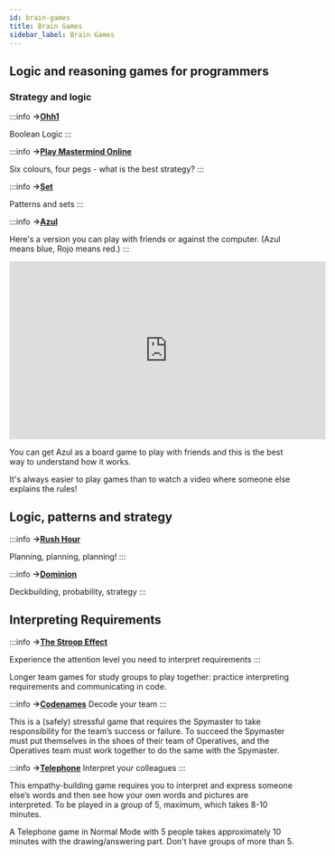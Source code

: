 ```yaml
---
id: brain-games
title: Brain Games
sidebar_label: Brain Games
---
```


## Logic and reasoning games for programmers

### Strategy and logic

:::info **&rarr;[Ohh1](https://0hh1.com/)**

Boolean Logic
:::

:::info **&rarr;[Play Mastermind Online](https://webgamesonline.com/mastermind/index.php)**

Six colours, four pegs - what is the best strategy?
:::

:::info **&rarr;[Set](https://setwithfriends.com/)**

Patterns and sets
:::

:::info **&rarr;[Azul](http://boardwebgames.com/rojo/)**

Here's a version you can play with friends or against the computer. (Azul means blue, Rojo means red.)
:::

<iframe width="560" height="315" src="https://www.youtube.com/embed/byHjDCxF5WU" title="YouTube video player" frameborder="0" allow="accelerometer; autoplay; clipboard-write; encrypted-media; gyroscope; picture-in-picture" allowfullscreen></iframe>

You can get Azul as a board game to play with friends and this is the best way to understand how it works.

It's always easier to play games than to watch a video where someone else explains the rules!

## Logic, patterns and strategy

:::info **&rarr;[Rush Hour](https://www.crazygames.com/game/rush-hour-online)**

Planning, planning, planning!
:::

:::info **&rarr;[Dominion](https://dominion.games/)**

Deckbuilding, probability, strategy
:::

## Interpreting Requirements

:::info **&rarr;[The Stroop Effect](https://www.lenstore.co.uk/vc/the-stroop-effect/)**

Experience the attention level you need to interpret requirements
:::

Longer team games for study groups to play together: practice interpreting requirements and communicating in code.

:::info **&rarr;[Codenames](https://codenames.game/)**
Decode your team
:::

This is a (safely) stressful game that requires the Spymaster to take responsibility for the team’s success or failure. To succeed the Spymaster must put themselves in the shoes of their team of Operatives, and the Operatives team must work together to do the same with the Spymaster.

:::info **&rarr;[Telephone](https://garticphone.com/)**
Interpret your colleagues
:::

This empathy-building game requires you to interpret and express someone else’s words and then see how your own words and pictures are interpreted. To be played in a group of 5, maximum, which takes 8-10 minutes.

A Telephone game in Normal Mode with 5 people takes approximately 10 minutes with the drawing/answering part. Don't have groups of more than 5.

​
